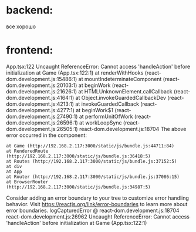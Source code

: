 # backend:
все хорошо

# frontend:
App.tsx:122 Uncaught ReferenceError: Cannot access 'handleAction' before initialization
    at Game (App.tsx:122:1)
    at renderWithHooks (react-dom.development.js:15486:1)
    at mountIndeterminateComponent (react-dom.development.js:20103:1)
    at beginWork (react-dom.development.js:21626:1)
    at HTMLUnknownElement.callCallback (react-dom.development.js:4164:1)
    at Object.invokeGuardedCallbackDev (react-dom.development.js:4213:1)
    at invokeGuardedCallback (react-dom.development.js:4277:1)
    at beginWork$1 (react-dom.development.js:27490:1)
    at performUnitOfWork (react-dom.development.js:26596:1)
    at workLoopSync (react-dom.development.js:26505:1)
react-dom.development.js:18704 The above error occurred in the <Game> component:

    at Game (http://192.168.2.117:3000/static/js/bundle.js:44711:84)
    at RenderedRoute (http://192.168.2.117:3000/static/js/bundle.js:36418:5)
    at Routes (http://192.168.2.117:3000/static/js/bundle.js:37152:5)
    at div
    at App
    at Router (http://192.168.2.117:3000/static/js/bundle.js:37086:15)
    at BrowserRouter (http://192.168.2.117:3000/static/js/bundle.js:34987:5)

Consider adding an error boundary to your tree to customize error handling behavior.
Visit https://reactjs.org/link/error-boundaries to learn more about error boundaries.
logCapturedError @ react-dom.development.js:18704
react-dom.development.js:26962 Uncaught ReferenceError: Cannot access 'handleAction' before initialization
    at Game (App.tsx:122:1)